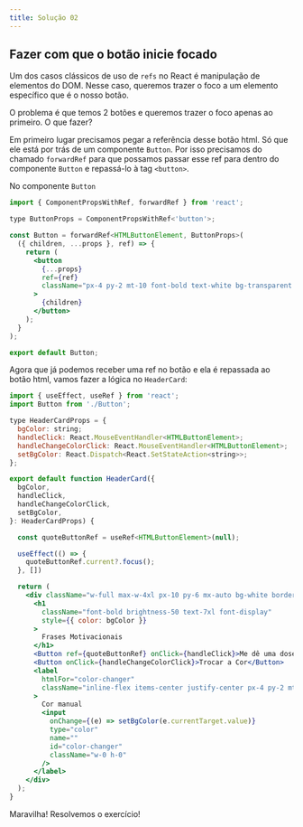 ```yaml
---
title: Solução 02
---
```


## Fazer com que o botão inicie focado

Um dos casos clássicos de uso de `refs` no React é manipulação de elementos do DOM. Nesse caso, queremos trazer o foco a um elemento específico que é o nosso botão.

O problema é que temos 2 botões e queremos trazer o foco apenas ao primeiro. O que fazer?

Em primeiro lugar precisamos pegar a referência desse botão html. Só que ele está por trás de um componente `Button`. Por isso precisamos do chamado `forwardRef` para que possamos passar esse ref para dentro do componente `Button` e repassá-lo à tag `<button>`.

No componente `Button`

```jsx title="src/commponents/Button.tsx"
import { ComponentPropsWithRef, forwardRef } from 'react';

type ButtonProps = ComponentPropsWithRef<'button'>;

const Button = forwardRef<HTMLButtonElement, ButtonProps>(
  ({ children, ...props }, ref) => {
    return (
      <button
        {...props}
        ref={ref}
        className="px-4 py-2 mt-10 font-bold text-white bg-transparent bg-gray-800 border-2 border-white rounded bg-opacity-10 focus:outline-none focus:ring-2 focus:ring-white focus:ring-opacity-50"
      >
        {children}
      </button>
    );
  }
);

export default Button;
```

Agora que já podemos receber uma ref no botão e ela é repassada ao botão html, vamos fazer a lógica no `HeaderCard`:

```jsx title="src/components/HeaderCard.tsx" ins={1, 18,20-22,32}
import { useEffect, useRef } from 'react';
import Button from './Button';

type HeaderCardProps = {
  bgColor: string;
  handleClick: React.MouseEventHandler<HTMLButtonElement>;
  handleChangeColorClick: React.MouseEventHandler<HTMLButtonElement>;
  setBgColor: React.Dispatch<React.SetStateAction<string>>;
};

export default function HeaderCard({
  bgColor,
  handleClick,
  handleChangeColorClick,
  setBgColor,
}: HeaderCardProps) {

  const quoteButtonRef = useRef<HTMLButtonElement>(null);

  useEffect(() => {
    quoteButtonRef.current?.focus();
  }, [])

  return (
    <div className="w-full max-w-4xl px-10 py-6 mx-auto bg-white border-2 border-white rounded-lg bg-opacity-15 ">
      <h1
        className="font-bold brightness-50 text-7xl font-display"
        style={{ color: bgColor }}
      >
        Frases Motivacionais
      </h1>
      <Button ref={quoteButtonRef} onClick={handleClick}>Me dê uma dose de ânimo</Button>
      <Button onClick={handleChangeColorClick}>Trocar a Cor</Button>
      <label
        htmlFor="color-changer"
        className="inline-flex items-center justify-center px-4 py-2 mt-10 ml-3 font-bold text-white bg-transparent bg-gray-800 border-2 border-white rounded cursor-pointer bg-opacity-10 focus:outline-none focus:ring-2 focus:ring-white focus:ring-opacity-50"
      >
        Cor manual
        <input
          onChange={(e) => setBgColor(e.currentTarget.value)}
          type="color"
          name=""
          id="color-changer"
          className="w-0 h-0"
        />
      </label>
    </div>
  );
}
```

Maravilha! Resolvemos o exercício!
